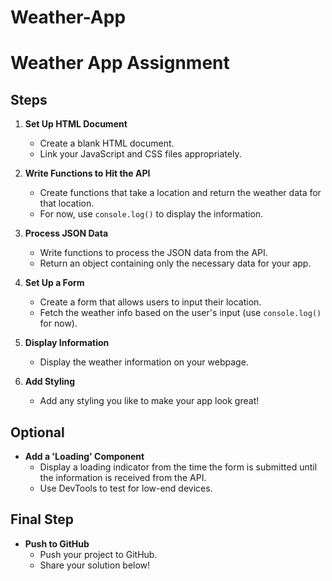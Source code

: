 # Weather-App
# Weather App Assignment

## Steps

1. **Set Up HTML Document**
   - Create a blank HTML document.
   - Link your JavaScript and CSS files appropriately.

2. **Write Functions to Hit the API**
   - Create functions that take a location and return the weather data for that location.
   - For now, use `console.log()` to display the information.

3. **Process JSON Data**
   - Write functions to process the JSON data from the API.
   - Return an object containing only the necessary data for your app.

4. **Set Up a Form**
   - Create a form that allows users to input their location.
   - Fetch the weather info based on the user's input (use `console.log()` for now).

5. **Display Information**
   - Display the weather information on your webpage.

6. **Add Styling**
   - Add any styling you like to make your app look great!

## Optional

- **Add a 'Loading' Component**
  - Display a loading indicator from the time the form is submitted until the information is received from the API.
  - Use DevTools to test for low-end devices.

## Final Step

- **Push to GitHub**
  - Push your project to GitHub.
  - Share your solution below!



